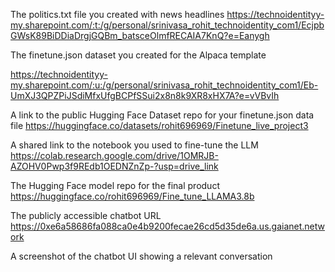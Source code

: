 The politics.txt file you created with news headlines
https://technoidentityy-my.sharepoint.com/:t:/g/personal/srinivasa_rohit_technoidentity_com1/EcjpbGWsK89BiDDiaDrgjGQBm_batsceOlmfRECAIA7KnQ?e=Eanygh

The finetune.json dataset you created for the Alpaca template

https://technoidentityy-my.sharepoint.com/:u:/g/personal/srinivasa_rohit_technoidentity_com1/Eb-UmXJ3QPZPiJSdiMfxUfgBCPfSSui2x8n8k9XR8xHX7A?e=vVBvIh

A link to the public Hugging Face Dataset repo for your finetune.json data file
https://huggingface.co/datasets/rohit696969/Finetune_live_project3




A shared link to the notebook you used to fine-tune the LLM
https://colab.research.google.com/drive/1OMRJB-AZOHV0Pwp3f9REdb1OEDNZnZp-?usp=drive_link

The Hugging Face model repo for the final product
https://huggingface.co/rohit696969/Fine_tune_LLAMA3.8b



The publicly accessible chatbot URL
https://0xe6a58686fa088ca0e4b9200fecae26cd5d35de6a.us.gaianet.network

A screenshot of the chatbot UI showing a relevant conversation
